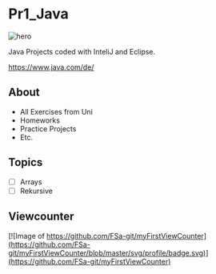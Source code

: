 # Pr1_Java

![hero](https://upload.wikimedia.org/wikipedia/commons/e/e9/Java-Debugging-Tips-881x441.jpg)

Java Projects coded with InteliJ and Eclipse.

https://www.java.com/de/

## About
- All Exercises from Uni 
- Homeworks 
- Practice Projects
- Etc.

## Topics 
- [ ] Arrays
- [ ] Rekursive

## Viewcounter

[![Image of https://github.com/FSa-git/myFirstViewCounter](https://github.com/FSa-git/myFirstViewCounter/blob/master/svg/profile/badge.svg)](https://github.com/FSa-git/myFirstViewCounter)
